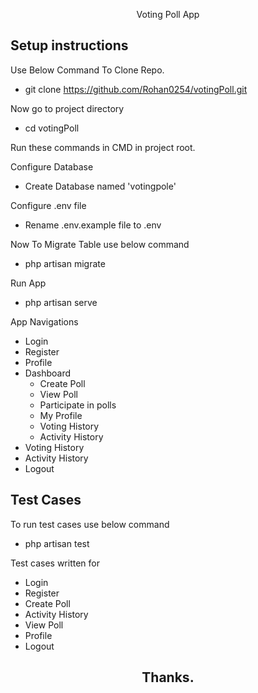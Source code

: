 <p align="center">Voting Poll App</p>

## Setup instructions

Use Below Command To Clone Repo.
- git clone https://github.com/Rohan0254/votingPoll.git

Now go to project directory
- cd votingPoll

Run these commands in CMD in project root.

Configure Database
- Create Database named 'votingpole'

Configure .env file
- Rename .env.example file to .env

Now To Migrate Table use below command
- php artisan migrate

Run App
- php artisan serve

App Navigations
- Login
- Register
- Profile
- Dashboard
	- Create Poll
	- View Poll
	- Participate in polls
	- My Profile
	- Voting History
	- Activity History
- Voting History
- Activity History
- Logout

## Test Cases

To run test cases use below command
- php artisan test

Test cases written for
- Login
- Register
- Create Poll
- Activity History
- View Poll
- Profile
- Logout


<h2  align="center">Thanks.</h2>
